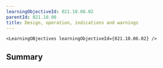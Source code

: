 ```yaml
---
learningObjectiveId: 021.10.06.02
parentId: 021.10.06
title: Design, operation, indications and warnings
---
```


```tsx eval
<LearningOBjectives learningObjectiveId={021.10.06.02} />
```

## Summary
